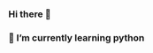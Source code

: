 ### Hi there 👋

<!--
**AmalRaghk/AmalRaghk** is a ✨ _special_ ✨ repository because its `README.md` (this file) appears on your GitHub profile.

Here are some ideas to get you started:
-->

### 🌱 I’m currently learning python

